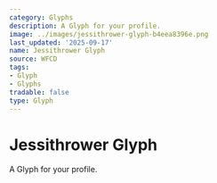 ```yaml
---
category: Glyphs
description: A Glyph for your profile.
image: ../images/jessithrower-glyph-b4eea8396e.png
last_updated: '2025-09-17'
name: Jessithrower Glyph
source: WFCD
tags:
- Glyph
- Glyphs
tradable: false
type: Glyph
---
```


# Jessithrower Glyph

A Glyph for your profile.

